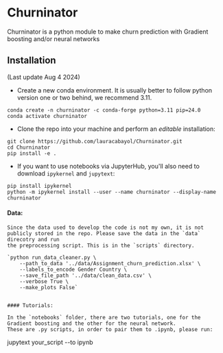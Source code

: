 # Churninator

Churninator is a python module to make churn prediction with Gradient boosting and/or neural networks

## Installation
(Last update Aug 4 2024)

- Create a new conda environment. It is usually better to follow python version one or two behind, we recommend 3.11.

```
conda create -n churninator -c conda-forge python=3.11 pip=24.0
conda activate churninator
```

- Clone the repo into your machine and perform an *editable* installation:

```
git clone https://github.com/lauracabayol/Churninator.git 
cd Churninator
pip install -e .
``` 

- If you want to use notebooks via JupyterHub, you'll also need to download `ipykernel` and `jupytext`:

```
pip install ipykernel
python -m ipykernel install --user --name churninator --display-name churninator
```
#### Data:
```
Since the data used to develop the code is not my own, it is not publicly stored in the repo. Please save the data in the `data` direcotry and run
the preprocessing script. This is in the `scripts` directory.
```
```Example:
`python run_data_cleaner.py \
    --path_to_data '../data/Assignment_churn_prediction.xlsx' \
    --labels_to_encode Gender Country \
    --save_file_path '../data/clean_data.csv' \
    --verbose True \
    --make_plots False`


#### Tutorials:

In the `notebooks` folder, there are two tutorials, one for the Gradient boosting and the other for the neural network.
These are .py scripts, in order to pair them to .ipynb, please run:

```
jupytext your_script --to ipynb
```


